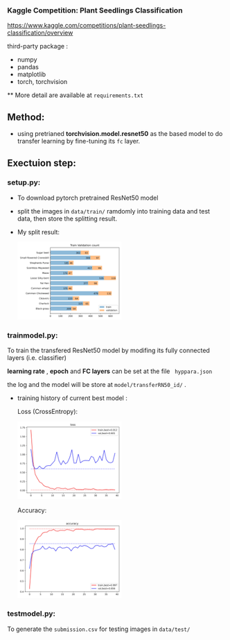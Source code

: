 ### Kaggle Competition: Plant Seedlings Classification

https://www.kaggle.com/competitions/plant-seedlings-classification/overview

third-party package :
- numpy 
- pandas 
- matplotlib
- torch, torchvision

** More detail are available at ```requirements.txt```


## Method:
- using pretrianed __torchvision.model.resnet50__ as the based model to do transfer learning by fine-tuning its ```fc``` layer.

## Exectuion step:
### setup.py:

- To download pytorch pretrained ResNet50 model 
    
- split the images in ```data/train/``` ramdomly into training data and test data, then store the splitting result.

- My split result: 

    <img src="./data/trainvalloader/TrainValcount/TrainValcount.jpg" width="50%">


### trainmodel.py:

To train the transfered ResNet50 model by modifing its fully connected layers (i.e. classifier)

__learning rate__ , __epoch__ and __FC layers__ can be set at the file ``` hyppara.json```

the log and the model will be store at ```model/transferRN50_id/``` .
- training history of current best model :

    Loss (CrossEntropy):

    <img src="./model/bestmodel/loss/loss.jpg" width="50%">

    Accuracy:

    <img src="./model/bestmodel/accuracy/accuracy.jpg" width="50%">


### testmodel.py:

To generate the ```submission.csv``` for testing images in ```data/test/```